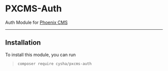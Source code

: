 # PXCMS-Auth

Auth Module for [Phoenix CMS](https://github.com/cysha/PhoenixCMS)

---

## Installation

To install this module, you can run

> `composer require cysha/pxcms-auth`



